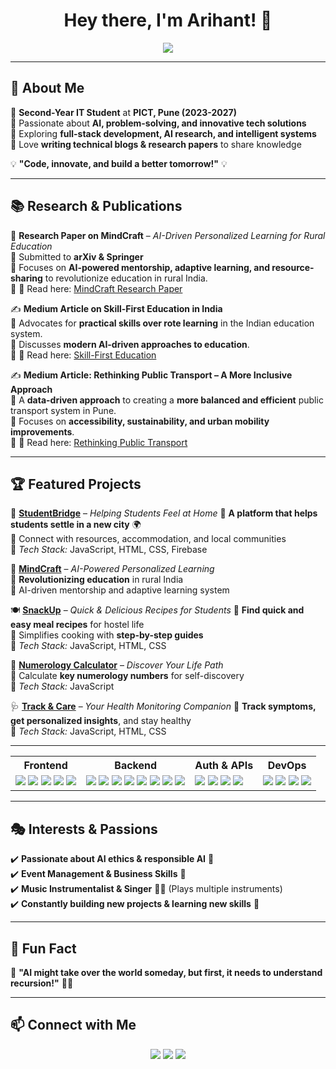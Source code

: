 <h1 align="center">Hey there, I'm Arihant! 👋</h1>

<p align="center">
  <img src="https://readme-typing-svg.herokuapp.com?font=Fira+Code&size=18&duration=4000&pause=500&color=FF5733&center=true&width=550&lines=AI+Researcher+%7C+Innovator+%7C+Tech+Enthusiast;Problem+Solver+%7C+Business+Thinker+%7C+Event+Organizer;Passionate+About+Technology+and+Music+%F0%9F%8E%A7%F0%9F%92%BB">
</p>

---

## 🌟 About Me  
🔹 **Second-Year IT Student** at **PICT, Pune (2023-2027)**  
🔹 Passionate about **AI, problem-solving, and innovative tech solutions**  
🔹 Exploring **full-stack development, AI research, and intelligent systems**  
🔹 Love **writing technical blogs & research papers** to share knowledge  

💡 **"Code, innovate, and build a better tomorrow!"** 💡  

---

## 📚 Research & Publications  
📝 **Research Paper on MindCraft** – *AI-Driven Personalized Learning for Rural Education*  
🔹 Submitted to **arXiv & Springer**  
🔹 Focuses on **AI-powered mentorship, adaptive learning, and resource-sharing** to revolutionize education in rural India.  
🔹 📄 Read here: [MindCraft Research Paper](https://doi.org/10.48550/arXiv.2502.05826)  

✍️ **Medium Article on Skill-First Education in India**  
🔹 Advocates for **practical skills over rote learning** in the Indian education system.  
🔹 Discusses **modern AI-driven approaches to education**.  
🔹 📰 Read here: [Skill-First Education](https://medium.com/@arihant.bardia123/empowering-education-a-skill-first-approach-for-a-brighter-future-6e14a5c54b73)  

✍️ **Medium Article: Rethinking Public Transport – A More Inclusive Approach**  
🔹 A **data-driven approach** to creating a **more balanced and efficient** public transport system in Pune.  
🔹 Focuses on **accessibility, sustainability, and urban mobility improvements**.  
🔹 📰 Read here: [Rethinking Public Transport](https://medium.com/@arihant.bardia123/rethinking-public-transport-a-more-inclusive-approach-for-everyone-96c74a591eff) 

---

## 🏆 Featured Projects  

🚀 **[StudentBridge](https://studentbridge.vercel.app/)** – *Helping Students Feel at Home* 
🔹 **A platform that helps students settle in a new city** 🌍  
🔹 Connect with resources, accommodation, and local communities  
🔹 *Tech Stack:* JavaScript, HTML, CSS, Firebase  

🎯 **[MindCraft](https://mindcraft-ab.vercel.app/)** – *AI-Powered Personalized Learning*  
🔹 **Revolutionizing education** in rural India  
🔹 AI-driven mentorship and adaptive learning system  


🍽️ **[SnackUp](https://snackup.vercel.app/)** – *Quick & Delicious Recipes for Students* 
🔹 **Find quick and easy meal recipes** for hostel life  
🔹 Simplifies cooking with **step-by-step guides**  
🔹 *Tech Stack:* JavaScript, HTML, CSS  

🧮 **[Numerology Calculator](https://numerology-calculator-ab.vercel.app/)** – *Discover Your Life Path*   
🔹 Calculate **key numerology numbers** for self-discovery  
🔹 *Tech Stack:* JavaScript  

🩺 **[Track & Care](#)** – *Your Health Monitoring Companion* 
🔹 **Track symptoms, get personalized insights**, and stay healthy  
🔹 *Tech Stack:* JavaScript, HTML, CSS  

---

<table>
  <tr>
    <th>Frontend</th>
    <th>Backend</th>
    <th>Auth & APIs</th>
    <th>DevOps</th>
  </tr>
  <tr>
    <td>
      <img src="https://img.shields.io/badge/HTML5-E34F26?style=flat&logo=html5&logoColor=white" />
      <img src="https://img.shields.io/badge/CSS3-1572B6?style=flat&logo=css3&logoColor=white" />
      <img src="https://img.shields.io/badge/JS-F7DF1E?style=flat&logo=javascript&logoColor=black" />
      <img src="https://img.shields.io/badge/React-20232A?style=flat&logo=react&logoColor=61DAFB" />
      <img src="https://img.shields.io/badge/Remix-000?style=flat&logo=remix&logoColor=white" />
    </td>
    <td>
      <img src="https://img.shields.io/badge/Java-ED8B00?style=flat&logo=java&logoColor=white" />
      <img src="https://img.shields.io/badge/C++-00599C?style=flat&logo=c%2B%2B&logoColor=white" />
      <img src="https://img.shields.io/badge/D1-111827?style=flat&logo=cloudflare&logoColor=orange" />
      <img src="https://img.shields.io/badge/Drizzle-000?style=flat&logoColor=white" />
      <img src="https://img.shields.io/badge/Express.js-000000?style=flat&logo=express&logoColor=white" />
      <img src="https://img.shields.io/badge/Hono.js-333333?style=flat&logoColor=white" />
      <img src="https://img.shields.io/badge/MySQL-4479A1?style=flat&logo=mysql&logoColor=white" />
      <img src="https://img.shields.io/badge/MongoDB-47A248?style=flat&logo=mongodb&logoColor=white" />
    </td>
    <td>
      <img src="https://img.shields.io/badge/OAuth-4285F4?style=flat&logo=oauth&logoColor=white" />
      <img src="https://img.shields.io/badge/Firebase-FFCA28?style=flat&logo=firebase&logoColor=black" />
      <img src="https://img.shields.io/badge/Google%20Cloud-4285F4?style=flat&logo=googlecloud&logoColor=white" />
      <img src="https://img.shields.io/badge/Clerk-3F3F46?style=flat&logo=clerk&logoColor=white" />
    </td>
    <td>
      <img src="https://img.shields.io/badge/GitHub-181717?style=flat&logo=github&logoColor=white" />
      <img src="https://img.shields.io/badge/Vercel-000000?style=flat&logo=vercel&logoColor=white" />
      <img src="https://img.shields.io/badge/Cloudflare-F38020?style=flat&logo=cloudflare&logoColor=white" />
      <img src="https://img.shields.io/badge/Render-46E3B7?style=flat&logo=render&logoColor=white" />
    </td>
  </tr>
</table>

---

## 🎭 Interests & Passions  
✔️ **Passionate about AI ethics & responsible AI** 🤖  
✔️ **Event Management & Business Skills** 🎯  
✔️ **Music Instrumentalist & Singer** 🎸🎤 (Plays multiple instruments)  
✔️ **Constantly building new projects & learning new skills** 🚀  

---

## 🎵 Fun Fact  
💬 **"AI might take over the world someday, but first, it needs to understand recursion!"** 🤖🔄  

---

## 📫 Connect with Me  
<p align="center">
  <a href="https://www.linkedin.com/in/arihantbardia02"><img src="https://img.shields.io/badge/LinkedIn-0A66C2?style=for-the-badge&logo=linkedin&logoColor=white" /></a>
  <a href="https://github.com/ab020206"><img src="https://img.shields.io/badge/GitHub-181717?style=for-the-badge&logo=github&logoColor=white" /></a>
  <a href="https://medium.com/@arihant.bardia123"><img src="https://img.shields.io/badge/Medium-000000?style=for-the-badge&logo=medium&logoColor=white" /></a>
</p>

